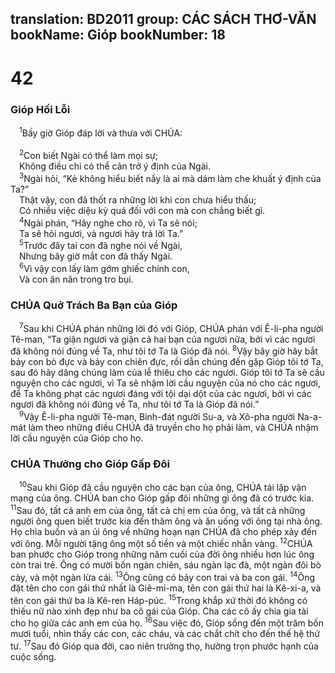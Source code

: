 translation: BD2011
group: CÁC SÁCH THƠ-VĂN
bookName: Gióp 
bookNumber: 18
-------

<div class="title"><h1>42</h1><h3>Gióp Hối Lỗi</h3></div>
<span class="verse giop_42_1"> <sup>1</sup>Bấy giờ Gióp đáp lời và thưa với CHÚA:<br/><br/></span>
<span class="verse giop_42_2"> <sup>2</sup>Con biết Ngài có thể làm mọi sự;<br/> Không điều chi có thể cản trở ý định của Ngài.<br/></span>
<span class="verse giop_42_3"> <sup>3</sup>Ngài hỏi, “Kẻ không hiểu biết nầy là ai mà dám làm che khuất ý định của Ta?”<br/> Thật vậy, con đã thốt ra những lời khi con chưa hiểu thấu;<br/> Có nhiều việc diệu kỳ quá đối với con mà con chẳng biết gì.<br/></span>
<span class="verse giop_42_4"> <sup>4</sup>Ngài phán, “Hãy nghe cho rõ, vì Ta sẽ nói;<br/> Ta sẽ hỏi ngươi, và ngươi hãy trả lời Ta.”<br/></span>
<span class="verse giop_42_5"> <sup>5</sup>Trước đây tai con đã nghe nói về Ngài,<br/> Nhưng bây giờ mắt con đã thấy Ngài.<br/></span>
<span class="verse giop_42_6"> <sup>6</sup>Vì vậy con lấy làm gớm ghiếc chính con,<br/> Và con ăn năn trong tro bụi.<br/></span>
<div class="title"><h3>CHÚA Quở Trách Ba Bạn của Gióp</h3></div>
<span class="verse giop_42_7"> <sup>7</sup>Sau khi CHÚA phán những lời đó với Gióp, CHÚA phán với Ê-li-pha người Tê-man, “Ta giận ngươi và giận cả hai bạn của ngươi nữa, bởi vì các ngươi đã không nói đúng về Ta, như tôi tớ Ta là Gióp đã nói. </span>
<span class="verse giop_42_8"><sup>8</sup>Vậy bây giờ hãy bắt bảy con bò đực và bảy con chiên đực, rồi dẫn chúng đến gặp Gióp tôi tớ Ta, sau đó hãy dâng chúng làm của lễ thiêu cho các ngươi. Gióp tôi tớ Ta sẽ cầu nguyện cho các ngươi, vì Ta sẽ nhậm lời cầu nguyện của nó cho các ngươi, để Ta không phạt các ngươi đáng với tội dại dột của các ngươi, bởi vì các ngươi đã không nói đúng về Ta, như tôi tớ Ta là Gióp đã nói.”<br/></span>
<span class="verse giop_42_9"> <sup>9</sup>Vậy Ê-li-pha người Tê-man, Binh-đát người Su-a, và Xô-pha người Na-a-mát làm theo những điều CHÚA đã truyền cho họ phải làm, và CHÚA nhậm lời cầu nguyện của Gióp cho họ.<br/></span>
<div class="title"><h3>CHÚA Thưởng cho Gióp Gấp Ðôi</h3></div>
<span class="verse giop_42_10"> <sup>10</sup>Sau khi Gióp đã cầu nguyện cho các bạn của ông, CHÚA tái lập vận mạng của ông. CHÚA ban cho Gióp gấp đôi những gì ông đã có trước kia. </span>
<span class="verse giop_42_11"><sup>11</sup>Sau đó, tất cả anh em của ông, tất cả chị em của ông, và tất cả những người ông quen biết trước kia đến thăm ông và ăn uống với ông tại nhà ông. Họ chia buồn và an ủi ông về những hoạn nạn CHÚA đã cho phép xảy đến với ông. Mỗi người tặng ông một số tiền và một chiếc nhẫn vàng. </span>
<span class="verse giop_42_12"><sup>12</sup>CHÚA ban phước cho Gióp trong những năm cuối của đời ông nhiều hơn lúc ông còn trai trẻ. Ông có mười bốn ngàn chiên, sáu ngàn lạc đà, một ngàn đôi bò cày, và một ngàn lừa cái. </span>
<span class="verse giop_42_13"><sup>13</sup>Ông cũng có bảy con trai và ba con gái. </span>
<span class="verse giop_42_14"><sup>14</sup>Ông đặt tên cho con gái thứ nhất là Giê-mi-ma, tên con gái thứ hai là Kê-xi-a, và tên con gái thứ ba là Kê-ren Háp-púc. </span>
<span class="verse giop_42_15"><sup>15</sup>Trong khắp xứ thời đó không có thiếu nữ nào xinh đẹp như ba cô gái của Gióp. Cha các cô ấy chia gia tài cho họ giữa các anh em của họ. </span>
<span class="verse giop_42_16"><sup>16</sup>Sau việc đó, Gióp sống đến một trăm bốn mươi tuổi, nhìn thấy các con, các cháu, và các chắt chít cho đến thế hệ thứ tư. </span>
<span class="verse giop_42_17"><sup>17</sup>Sau đó Gióp qua đời, cao niên trường thọ, hưởng trọn phước hạnh của cuộc sống.<br/></span>
